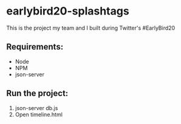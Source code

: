 # earlybird20-splashtags
This is the project my team and I built during Twitter's #EarlyBird20 

## Requirements: 
  - Node 
  - NPM
  - json-server
  
  ## Run the project: 
  1. json-server db.js
  2. Open timeline.html
